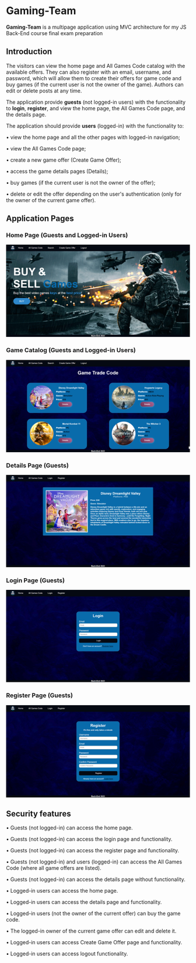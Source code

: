 # Gaming-Team
**Gaming-Team** is a multipage application using MVC architecture for my JS Back-End course final exam preparation

## Introduction
The visitors can view the home page and All Games Code catalog with the available offers. They can also register with an email, username, and password, which will allow them to create their offers for game code and buy games (if the current user is not the owner of the game). Authors can edit or delete posts at any time.

The application provide **guests** (not logged-in users) with the functionality to **login**, **register**, and view the home page, the All Games Code page, and the details page.

The application should provide **users** (logged-in) with the functionality to:

•	view the home page and all the other pages with logged-in navigation;

•	view the All Games Code page;

•	create а new game offer (Create Game Offer);

•	access the game details pages (Details);

•	buy games (if the current user is not the owner of the offer);

•	delete or edit the offer depending on the user's authentication (only for the owner of the current game offer).

## Application Pages

### Home Page (Guests and Logged-in Users) 
![home-page](https://github.com/Pavlov1881/Gaming-Team/blob/main/public/images/home-page.png)

### Game Catalog (Guests and Logged-in Users)
![catalog](https://github.com/Pavlov1881/Gaming-Team/blob/main/public/images/game-catalog.png)

### Details Page (Guests)
![details-guests](https://github.com/Pavlov1881/Gaming-Team/blob/main/public/images/details%20page%20-%20guests.png)

### Login Page (Guests)
![login-page](https://github.com/Pavlov1881/Gaming-Team/blob/main/public/images/login-page.png)

### Register Page (Guests)
![register-pate](https://github.com/Pavlov1881/Gaming-Team/blob/main/public/images/register-page.png)

## Security features
•	Guests (not logged-in) can access the home page.

•	Guests (not logged-in) can access the login page and functionality.

•	Guests (not logged-in) can access the register page and functionality.

•	Guests (not logged-in) and users (logged-in) can access the All Games Code (where all game offers are listed).

•	Guests (not logged-in) can access the details page without functionality.

•	Logged-in users can access the home page.

•	Logged-in users can access the details page and functionality.

•	Logged-in users (not the owner of the current offer) can buy the game code.

•	The logged-in owner of the current game offer can edit and delete it.

•	Logged-in users can access Create Game Offer page and functionality.

•	Logged-in users can access logout functionality.





